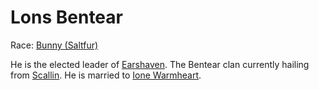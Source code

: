 # Lons Bentear

Race: [Bunny (Saltfur)](../../races/bunnies.md)

He is the elected leader of [Earshaven](../../locations/city_earshaven.md). The Bentear clan currently hailing from [Scallin](../../locations/dargia_scallin.md).
He is married to [Ione Warmheart](./ione_warmheart.md).